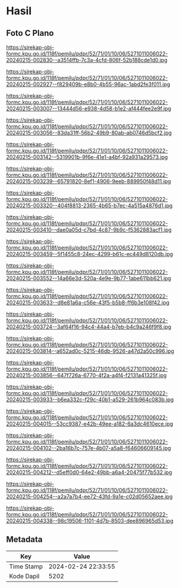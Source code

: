 # Hasil

## Foto C Plano

https://sirekap-obj-formc.kpu.go.id/118f/pemilu/pdpr/52/71/01/10/06/5271011006022-20240215-002830--a3514ffb-7c3a-4cfd-806f-52b188cde1d0.jpg

https://sirekap-obj-formc.kpu.go.id/118f/pemilu/pdpr/52/71/01/10/06/5271011006022-20240215-002927--f829409b-e8b0-4b55-96ac-1abd2fe3f011.jpg

https://sirekap-obj-formc.kpu.go.id/118f/pemilu/pdpr/52/71/01/10/06/5271011006022-20240215-003007--13444d56-e938-4d58-b1e2-af444fee2e9f.jpg

https://sirekap-obj-formc.kpu.go.id/118f/pemilu/pdpr/52/71/01/10/06/5271011006022-20240215-003056--83da31ff-56b2-49b9-80ab-ab0746d5bcf2.jpg

https://sirekap-obj-formc.kpu.go.id/118f/pemilu/pdpr/52/71/01/10/06/5271011006022-20240215-003142--5319901b-9f6e-41e1-a4bf-92a931a29573.jpg

https://sirekap-obj-formc.kpu.go.id/118f/pemilu/pdpr/52/71/01/10/06/5271011006022-20240215-003239--65791820-8ef1-4906-9eeb-889950f48d11.jpg

https://sirekap-obj-formc.kpu.go.id/118f/pemilu/pdpr/52/71/01/10/06/5271011006022-20240215-003320--404f8813-2365-4b65-b7ec-4a515a4876d1.jpg

https://sirekap-obj-formc.kpu.go.id/118f/pemilu/pdpr/52/71/01/10/06/5271011006022-20240215-003410--dae0a05d-c7bd-4c87-9b9c-f5362883acf1.jpg

https://sirekap-obj-formc.kpu.go.id/118f/pemilu/pdpr/52/71/01/10/06/5271011006022-20240215-003459--5f1455c8-24ec-4299-b61c-ec449d8120db.jpg

https://sirekap-obj-formc.kpu.go.id/118f/pemilu/pdpr/52/71/01/10/06/5271011006022-20240215-003552--14a66e3d-520a-4e9e-9b77-1abe611bb621.jpg

https://sirekap-obj-formc.kpu.go.id/118f/pemilu/pdpr/52/71/01/10/06/5271011006022-20240215-003633--d8e81a6a-c56e-43f5-b5b8-ff6b3e108f42.jpg

https://sirekap-obj-formc.kpu.go.id/118f/pemilu/pdpr/52/71/01/10/06/5271011006022-20240215-003724--3af64f16-94c4-44a4-b7eb-b4c9a246f9f8.jpg

https://sirekap-obj-formc.kpu.go.id/118f/pemilu/pdpr/52/71/01/10/06/5271011006022-20240215-003814--a652ad0c-5215-46db-9526-a47d2a50c996.jpg

https://sirekap-obj-formc.kpu.go.id/118f/pemilu/pdpr/52/71/01/10/06/5271011006022-20240215-003856--647f726a-6770-4f2a-a4f4-f2131a41325f.jpg

https://sirekap-obj-formc.kpu.go.id/118f/pemilu/pdpr/52/71/01/10/06/5271011006022-20240215-003933--b6ea332c-f29c-40b1-a529-261b964c083b.jpg

https://sirekap-obj-formc.kpu.go.id/118f/pemilu/pdpr/52/71/01/10/06/5271011006022-20240215-004015--53cc9387-e42b-49ee-a182-6a3dc4610ece.jpg

https://sirekap-obj-formc.kpu.go.id/118f/pemilu/pdpr/52/71/01/10/06/5271011006022-20240215-004102--2ba16b7c-757e-4b07-a5a8-f64606609145.jpg

https://sirekap-obj-formc.kpu.go.id/118f/pemilu/pdpr/52/71/01/10/06/5271011006022-20240215-004212--d5eff0d0-64e2-49bb-a6a4-20475f77b532.jpg

https://sirekap-obj-formc.kpu.go.id/118f/pemilu/pdpr/52/71/01/10/06/5271011006022-20240215-004254--a2a7a7b4-ee72-43fd-9a1e-c02d05652aee.jpg

https://sirekap-obj-formc.kpu.go.id/118f/pemilu/pdpr/52/71/01/10/06/5271011006022-20240215-004338--98c19506-1101-4d7b-8503-dee896965d53.jpg


## Metadata

| Key        | Value               |
| ---------- | ------------------- |
| Time Stamp | 2024-02-24 22:33:55 |
| Kode Dapil | 5202                |



